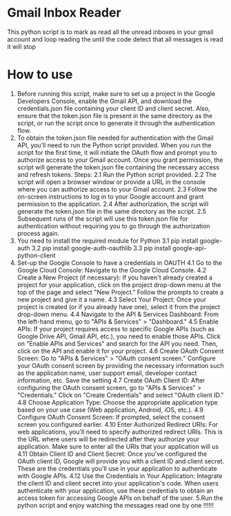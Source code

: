 # Gmail Inbox Reader
This python script is to mark as read all the unread inboxes in your gmail account and loop reading the until the code detect that all messages is read it will stop

# How to use
1. Before running this script, make sure to set up a project in the Google Developers Console, enable the Gmail API, and download the credentials.json file containing your client ID and client secret. Also, ensure that the token.json file is present in the same directory as the script, or run the script once to generate it through the authentication flow.
2. To obtain the token.json file needed for authentication with the Gmail API, you'll need to run the Python script provided. When you run the script for the first time, it will initiate the OAuth flow and prompt you to authorize access to your Gmail account. Once you grant permission, the script will generate the token.json file containing the necessary access and refresh tokens.
   Steps:
   2.1 Run the Python script provided.
   2.2 The script will open a browser window or provide a URL in the console where you can authorize access to your Gmail account.
   2.3 Follow the on-screen instructions to log in to your Google account and grant permission to the application.
   2.4 After authorization, the script will generate the token.json file in the same directory as the script.
   2.5 Subsequent runs of the script will use this token.json file for authentication without requiring you to go through the authorization process again.
3. You need to install the required module for Python
   3.1 pip install google-auth
   3.2 pip install google-auth-oauthlib
   3.3 pip install google-api-python-client
4. Set-up the Google Console to have a credentials in OAUTH
   4.1 Go to the Google Cloud Console: Navigate to the Google Cloud Console.
   4.2 Create a New Project (if necessary): If you haven't already created a project for your application, click on the project drop-down menu at the top of the page and select "New Project." Follow the prompts to create a new project and give it a name.
   4.3 Select Your Project: Once your project is created (or if you already have one), select it from the project drop-down menu.
   4.4 Navigate to the API & Services Dashboard: From the left-hand menu, go to "APIs & Services" > "Dashboard."
   4.5 Enable APIs: If your project requires access to specific Google APIs (such as Google Drive API, Gmail API, etc.), you need to enable those APIs. Click on "Enable APIs and Services" and search for the API you need. Then, click on the API and enable it for your project.
   4.6 Create OAuth Consent Screen: Go to "APIs & Services" > "OAuth consent screen." Configure your OAuth consent screen by providing the necessary information such as the application name, user support email, developer contact information, etc. Save the setting
   4.7 Create OAuth Client ID: After configuring the OAuth consent screen, go to "APIs & Services" > "Credentials." Click on "Create Credentials" and select "OAuth client ID."
   4.8 Choose Application Type: Choose the appropriate application type based on your use case (Web application, Android, iOS, etc.).
   4.9 Configure OAuth Consent Screen: If prompted, select the consent screen you configured earlier.
   4.10 Enter Authorized Redirect URIs: For web applications, you'll need to specify authorized redirect URIs. This is the URL where users will be redirected after they authorize your application. Make sure to enter all the URIs that your application will us
   4.11 Obtain Client ID and Client Secret: Once you've configured the OAuth client ID, Google will provide you with a client ID and client secret. These are the credentials you'll use in your application to authenticate with Google APIs.
   4.12 Use the Credentials in Your Application: Integrate the client ID and client secret into your application's code. When users authenticate with your application, use these credentials to obtain an access token for accessing Google APIs on behalf of the user.
5.Run the python script and enjoy watching the messages read one by one !!!!!!
